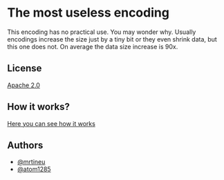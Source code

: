 # The most useless encoding

This encoding has no practical use. You may wonder why. Usually encodings increase the size just by a tiny bit or they even shrink data, but this one does not. On average the data size increase is 90x.


## License

[Apache 2.0](https://www.apache.org/licenses/LICENSE-2.0)

## How it works?
[Here you can see how it works](https://www.figma.com/board/L5JjjMf3wH9SaSvqwfafux/useless-encoding)



## Authors

- [@mrtineu](https://www.github.com/mrtineu)
- [@atom1285](https://github.com/atom1285)
